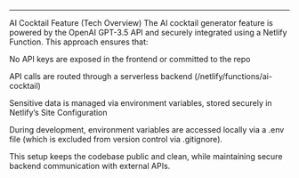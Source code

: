 ---
AI Cocktail Feature (Tech Overview)
The AI cocktail generator feature is powered by the OpenAI GPT-3.5 API and securely integrated using a Netlify Function. This approach ensures that:

No API keys are exposed in the frontend or committed to the repo

API calls are routed through a serverless backend (/netlify/functions/ai-cocktail)

Sensitive data is managed via environment variables, stored securely in Netlify’s Site Configuration

During development, environment variables are accessed locally via a .env file (which is excluded from version control via .gitignore).

This setup keeps the codebase public and clean, while maintaining secure backend communication with external APIs.
